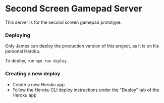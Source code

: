 # Second Screen Gamepad Server

This server is for the second screen gamepad prototype.

### Deploying

Only James can deploy the production version of this project, as it is
on his personal Heroku.

To deploy, run `npm run deploy`.

### Creating a new deploy

- Create a new Heroku app
- Follow the Heroku CLI deploy instructions under the "Deploy" tab of the Heroku app